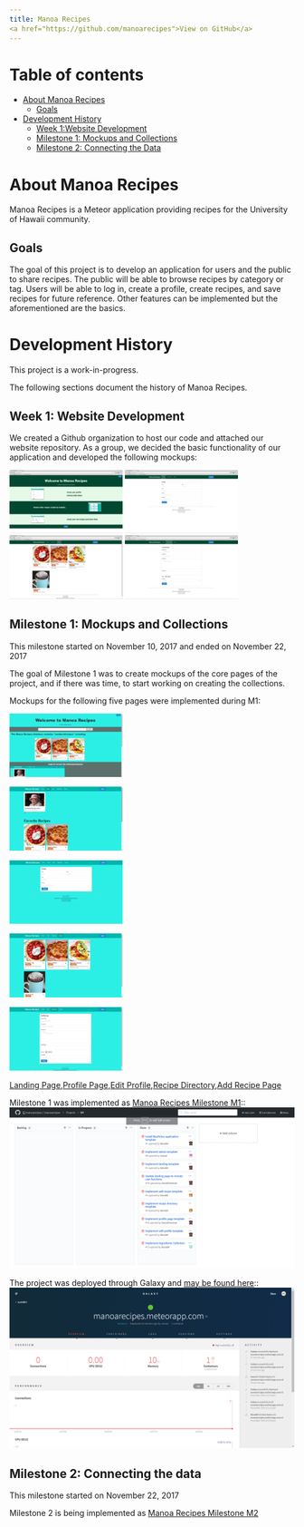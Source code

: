 ```yaml
---
title: Manoa Recipes
<a href="https://github.com/manoarecipes">View on GitHub</a>
---
```



# Table of contents

* [About Manoa Recipes](#about-manoa-recipes)
  * [Goals](#goals)
* [Development History](#development-history)
  * [Week 1:Website Development](#week-1-website-development)
  * [Milestone 1: Mockups and Collections](#milestone-1-mockups-and-collections)
  * [Milestone 2: Connecting the Data](#milestone-2-connecting-the-data)

# About Manoa Recipes

Manoa Recipes is a Meteor application providing recipes for the University of Hawaii community.

## Goals

The goal of this project is to develop an application for users and the public to share recipes. The public will be able to browse recipes by category or tag. Users will be able to log in, create a profile, create recipes, and save recipes for future reference. Other features can be implemented but the aforementioned are the basics.

# Development History

This project is a work-in-progress.

The following sections document the history of Manoa Recipes.

## Week 1: Website Development

We created a Github organization to host our code and attached our website repository. As a group, we decided the basic functionality of our application and developed the following mockups:

<img width="200px" src="images/landing-page.png"/>
<img width="200px" src="images/recipe-profile.png"/>
<img width="200px" src="images/recipe-directory.png"/>
<img width="200px" src="images/create-recipe.png"/>

## Milestone 1: Mockups and Collections

This milestone started on November 10, 2017 and ended on November 22, 2017

The goal of Milestone 1 was to create mockups of the core pages of the project, and if there was time, to start working on creating the collections.

Mockups for the following five pages were implemented during M1:


[<img width="200px" src="images/LandingPage.png"/>](http://manoarecipes.meteorapp.com/)

[<img width="200px" src="images/ProfilePage.png"/>](http://manoarecipes.meteorapp.com/mserai/profile)

[<img width="200px" src="images/EditProfile.png"/>](http://manoarecipes.meteorapp.com/mserai/edit-profile)

[<img width="200px" src="images/RecipeDirectory.png"/>](http://manoarecipes.meteorapp.com/mserai/recipe-directory)

[<img width="200px" src="images/AddRecipe.png"/>](http://manoarecipes.meteorapp.com/mserai/add-recipe)

[Landing Page](http://manoarecipes.meteorapp.com/),[Profile Page](http://manoarecipes.meteorapp.com/mserai/profile),[Edit Profile](http://manoarecipes.meteorapp.com/mserai/edit-profile),[Recipe Directory](http://manoarecipes.meteorapp.com/mserai/recipe-directory),[Add Recipe Page](http://manoarecipes.meteorapp.com/mserai/add-recipe)

Milestone 1 was implemented as [Manoa Recipes Milestone M1](https://github.com/manoarecipes/manoarecipes/milestone/1)::
![](images/M1-ThreeColumn.png)

The project was deployed through Galaxy and [may be found here](https://galaxy.meteor.com/app/manoarecipes.meteorapp.com)::
![](images/Deployment.png)

## Milestone 2: Connecting the data

This milestone started on November 22, 2017

Milestone 2 is being implemented as [Manoa Recipes Milestone M2](https://github.com/manoarecipes/manoarecipes/milestone/2)
